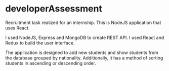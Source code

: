 # developerAssessment

Recruitment task realized for an internship. This is NodeJS application that uses React.
<br>

I used NodeJS, Express and MongoDB to create REST API. I used React and Redux to build the user interface. 

The application is designed to add new students and show students from the database grouped by nationality.
Additionally, it has a method of sorting students in ascending or descending order.

